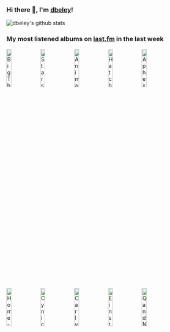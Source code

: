 ### Hi there 👋, I'm [dbeley](https://dbeley.ovh/en)!

![dbeley's github stats](https://github-readme-stats.vercel.app/api?username=dbeley)

### My most listened albums on [last.fm](https://www.last.fm/user/d_beley) in the last week

[<img src='https://lastfm.freetls.fastly.net/i/u/300x300/2564874af4af9498e7227367968adad3.jpg' width='16%' height='16%' alt='Big Thief - Dragon New Warm Mountain I Believe In You'>](https://www.last.fm/music/big%2bthief/dragon%2bnew%2bwarm%2bmountain%2bi%2bbelieve%2bin%2byou)&nbsp;
[<img src='https://lastfm.freetls.fastly.net/i/u/300x300/3e6ab6c1cfc6486d9638bee94db1aac4.png' width='16%' height='16%' alt='Stars of the Lid - and Their Refinement of the Decline'>](https://www.last.fm/music/stars%2bof%2bthe%2blid/and%2btheir%2brefinement%2bof%2bthe%2bdecline)&nbsp;
[<img src='https://lastfm.freetls.fastly.net/i/u/300x300/2102149859d552cffe5be967a2c0a43f.png' width='16%' height='16%' alt='Animals as Leaders - Parrhesia'>](https://www.last.fm/music/animals%2bas%2bleaders/parrhesia)&nbsp;
[<img src='https://lastfm.freetls.fastly.net/i/u/300x300/4bd8edd67dc1b31006ec5b88a0ac0ec8.jpg' width='16%' height='16%' alt='Hatchie - Giving The World Away'>](https://www.last.fm/music/hatchie/giving%2bthe%2bworld%2baway)&nbsp;
[<img src='https://lastfm.freetls.fastly.net/i/u/300x300/6f199a67803148cfb2cf2238b8fda0fb.jpg' width='16%' height='16%' alt='Aphex Twin - Selected Ambient Works 85-92'>](https://www.last.fm/music/aphex%2btwin/selected%2bambient%2bworks%2b85-92)&nbsp;
<br>
[<img src='https://lastfm.freetls.fastly.net/i/u/300x300/41e1ed74a64f41c7c14a94439b422a04.jpg' width='16%' height='16%' alt='Home - Odyssey'>](https://www.last.fm/music/home/odyssey)&nbsp;
[<img src='https://lastfm.freetls.fastly.net/i/u/300x300/b1eb9296cb37489fb29dbcea677a5d7f.jpg' width='16%' height='16%' alt='Cynic - Focus'>](https://www.last.fm/music/cynic/focus)&nbsp;
[<img src='https://lastfm.freetls.fastly.net/i/u/300x300/1368322c865c574925ee1dc0dd2513b6.png' width='16%' height='16%' alt='Carly Rae Jepsen - Dedicated Side B'>](https://www.last.fm/music/carly%2brae%2bjepsen/dedicated%2bside%2bb)&nbsp;
[<img src='https://lastfm.freetls.fastly.net/i/u/300x300/505acd3958ab474eb3d80f782a5eb1ba.jpg' width='16%' height='16%' alt='Einstürzende Neubauten - Halber Mensch'>](https://www.last.fm/music/einst%25c3%25bcrzende%2bneubauten/halber%2bmensch)&nbsp;
[<img src='https://lastfm.freetls.fastly.net/i/u/300x300/035b3d8f95e54257a69e576d41b7e388.jpg' width='16%' height='16%' alt='Q and Not U - No Kill No Beep Beep'>](https://www.last.fm/music/q%2band%2bnot%2bu/no%2bkill%2bno%2bbeep%2bbeep)&nbsp;
<br>
